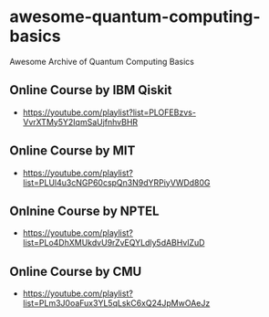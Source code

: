 # awesome-quantum-computing-basics
Awesome Archive of Quantum Computing Basics

## Online Course by IBM Qiskit
- https://youtube.com/playlist?list=PLOFEBzvs-VvrXTMy5Y2IqmSaUjfnhvBHR

## Online Course by MIT
- https://youtube.com/playlist?list=PLUl4u3cNGP60cspQn3N9dYRPiyVWDd80G

## Onlnine Course by NPTEL
- https://youtube.com/playlist?list=PLo4DhXMUkdvU9rZvEQYLdly5dABHvlZuD

## Online Course by CMU
- https://youtube.com/playlist?list=PLm3J0oaFux3YL5qLskC6xQ24JpMwOAeJz
